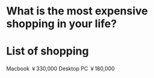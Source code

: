 # What is the most expensive shopping in your life?

# List of shopping
Macbook ￥330,000
Desktop PC ￥180,000
